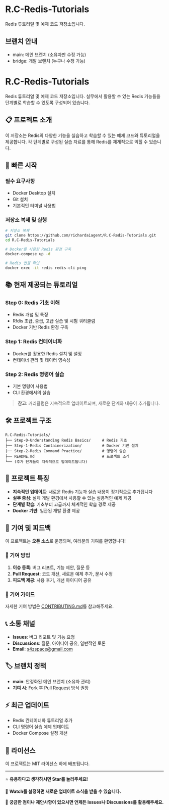 # R.C-Redis-Tutorials

Redis 튜토리얼 및 예제 코드 저장소입니다.

## 브랜치 안내
- main: 메인 브랜치 (소유자만 수정 가능)
- bridge: 개발 브랜치 (누구나 수정 가능)

# R.C-Redis-Tutorials

Redis 튜토리얼 및 예제 코드 저장소입니다. 실무에서 활용할 수 있는 Redis 기능들을 단계별로 학습할 수 있도록 구성되어 있습니다.

## 📋 프로젝트 소개

이 저장소는 Redis의 다양한 기능을 실습하고 학습할 수 있는 예제 코드와 튜토리얼을 제공합니다. 각 단계별로 구성된 실습 자료를 통해 Redis를 체계적으로 익힐 수 있습니다.

## 🚀 빠른 시작

### 필수 요구사항
- Docker Desktop 설치
- Git 설치
- 기본적인 터미널 사용법

### 저장소 복제 및 실행
```bash
# 저장소 복제
git clone https://github.com/richardaiagent/R.C-Redis-Tutorials.git
cd R.C-Redis-Tutorials

# Docker를 사용한 Redis 환경 구축
docker-compose up -d

# Redis 연결 확인
docker exec -it redis redis-cli ping
```

## 📚 현재 제공되는 튜토리얼

### Step 0: Redis 기초 이해
- Redis 개념 및 특징
- Rfdis 초급, 중급, 고급 실습 및 시험 쿼리큘럼
- Docker 기반 Redis 환경 구축

### Step 1: Redis 컨테이너화
- Docker를 활용한 Redis 설치 및 설정
- 컨테이너 관리 및 데이터 영속성

### Step 2: Redis 명령어 실습
- 기본 명령어 사용법
- CLI 환경에서의 실습

> **참고**: 커리큘럼은 지속적으로 업데이트되며, 새로운 단계와 내용이 추가됩니다.

## 🛠️ 프로젝트 구조

```
R.C-Redis-Tutorials/
├── Step-0-Understanding Redis Basics/     # Redis 기초
├── Step-1-Redis Containerization/         # Docker 기반 설치
├── Step-2-Redis Command Practice/         # 명령어 실습
├── README.md                              # 프로젝트 소개
└── (추가 단계들이 지속적으로 업데이트됩니다)
```

## 🔄 프로젝트 특징

- **지속적인 업데이트**: 새로운 Redis 기능과 실습 내용이 정기적으로 추가됩니다
- **실무 중심**: 실제 개발 환경에서 사용할 수 있는 실용적인 예제 제공
- **단계별 학습**: 기초부터 고급까지 체계적인 학습 경로 제공
- **Docker 기반**: 일관된 개발 환경 제공

## 🤝 기여 및 피드백

이 프로젝트는 **오픈 소스**로 운영되며, 여러분의 기여를 환영합니다!

### 🎯 기여 방법
1. **이슈 등록**: 버그 리포트, 기능 제안, 질문 등
2. **Pull Request**: 코드 개선, 새로운 예제 추가, 문서 수정
3. **피드백 제공**: 사용 후기, 개선 아이디어 공유

### 📝 기여 가이드
자세한 기여 방법은 [CONTRIBUTING.md](CONTRIBUTING.md)를 참고해주세요.

## 📞 소통 채널

- **Issues**: 버그 리포트 및 기능 요청
- **Discussions**: 질문, 아이디어 공유, 일반적인 토론
- **Email**: s4zspace@gmail.com

## 🏷️ 브랜치 정책

- **main**: 안정화된 메인 브랜치 (소유자 관리)
- **기여 시**: Fork 후 Pull Request 방식 권장

## ⚡ 최근 업데이트

- Redis 컨테이너화 튜토리얼 추가
- CLI 명령어 실습 예제 업데이트
- Docker Compose 설정 개선

## 📄 라이선스

이 프로젝트는 MIT 라이선스 하에 배포됩니다.

---

⭐ **유용하다고 생각하시면 Star를 눌러주세요!**

🔄 **Watch를 설정하면 새로운 업데이트 소식을 받을 수 있습니다.**

💬 **궁금한 점이나 제안사항이 있으시면 언제든 Issues나 Discussions를 활용해주세요.**
